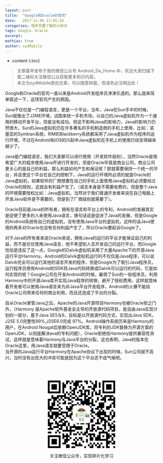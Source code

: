 ```yaml
---
layout: post
title:  "Google和Oracle的官司"
date:   2017-11-06 11:05:54
categories: 程序员要了解的小知识
tags: Google、Oracle
excerpt: 
mathjax: true
author: sydMobile
---
```

* content
{:toc}















> 文章最早发布于我的微信公众号  Android_De_Home 中，欢迎大家扫描下面二维码关注微信公众获取更多知识内容。            
本文为sydMobile原创文章，可以随意转载，但请务必注明出处！


Google和Oracle的官司一直以来是Android开发程序员津津乐道的。那么就来简单叙述一下，这场官司产生的原因。    

Java不仅仅是一门编程语言，更是一个平台，当年，Java在Sun手中的时候，Sun就推出了J2ME环境，试图来统一手机市场，以自己的Java虚拟机作为一个通用的移动开发平台，但是没有成功。但这不影响Java的影响力，Java的影响力仍然很大，Sun的Java虚拟机仍在许多著名的手机制造商的手机上使用，比如：诺基亚的Symbian系统，RIM的Blackberry系统都采用了Java虚拟机作为程序的运行环境，不过在Android和iOS的兴起中Java虚拟机在手机上的使用已经变得越来越少了。

Java是门编程语言，我们大家都可以进行使用（开发软件级别），当然Oracle是很希望广大的程序使用Java开进行开发的，但是Oracle毕竟是商业公司，商业公司更关心的是自己的利益，那么利益如何产生和保证呢？那就需要保持一个统一的平台，并且使这个平台在自己的控制下，Java的运行环境所必须的就是Oracle的Java虚拟机，如果软件的厂商想要在自己的手机上面使用Java虚拟机必须要经过Oracle的授权，这就会有利益产生了。（语言本身是不需要收费的，但是整个Java的环境需要授权比如：Java虚拟机，当然对于我们普通开发者来说在自己电脑上开发Java软件是不需要的，但是到了厂商级别就需要了）。   

Oracle目前是Java的所有者，拥有在语言和平台上的专利，Android的发展其实是促使了更多的人来使用Java语言，换句话说是促进了Java的发展，但是Google的Android系统有自己的虚拟机，没有使用Java平台的虚拟机，这样的话Java使用的再多对Oracle也没有任何利益产生了，所以Oracle要起诉Google了。   

对于Java的所有者来说Oracle来说，拥有Java的运行的平台才能保证自己的利益，而不是仅仅使用Java语言，他不希望别人去开发自己的运行平台，而Google恰恰是违反了这一点，Google的Dalvik虚拟机采用了大量Apache下的开源Java运行平台Harmony。Android的Dalvik虚拟机运行的不仅仅是Java程序，可以说Dalvik完全可以运行其他的语言开发的程序，但是Google为了吸引Java程序员，运行程序员使用Android的SDK将Java代码转换成Dalvik可以运行的代码，它是如何实现的呢？Google公司在开发Android的时候，雇佣了Sun的一些程序员，利用Harmony中的开源Java库开实现Java程序的转换，避开了授权费用，这样就意味着开发者可以使用Java语言来为非Java平台开发程序，Android的火爆不能给Oracle公司带来任何的商业利用，而且还造成了平台的分裂。  

自从Oracle掌管Java之后，Apache的Java开源项目Harmony也被Oracle拒之门外，（Harmony 是Apache软件基金会主导的开放源代码项目，是自由Java实现计划的一部分，基于Java SE5与6，目标是以开放源代码方式，实现出Java SDK。J2SE 5.0完整性99%,J2SE6.0完成 97%。Android操作系统历来是Harmony的用户，在Android Nougat后依赖OpenJDK库，将专利的JDK替换为开源方案的OpenJDK，以彻底解决ava的专利问题），Oracle拒绝给Harmony提供兼容性测试，这样就是意味着Harmony与Java平台的分裂，这也表明，Java的版本在Oracle这里，用Java语言就要受限于Oracle。  
当开源的Java运行平台Harmony在Apache协议下出现的时候，Sun公司就不高兴，当时没有出现大的冲突可能是因为这个平台还不成气候吧。

<br />
<br />
<p align="center">
<img alt="AndroidInterviewQuestions" src="https://raw.githubusercontent.com/sydmobile/sydmobile.github.io/master/pic/myqr.png"><br />
  关注微信公众号，实现碎片化学习
</p>

